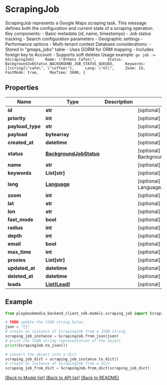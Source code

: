 # ScrapingJob

ScrapingJob represents a Google Maps scraping task. This message defines both the configuration and current state of a scraping operation.  Key components: - Basic metadata (id, name, timestamps) - Job status tracking - Search configuration parameters - Geographic settings - Performance options - Multi-tenant context  Database considerations: - Stored in \"gmaps_jobs\" table - Uses GORM for ORM mapping - Includes foreign key to Account - Supports soft deletes  Usage example: ```go job := &ScrapingJob{     Name: \"Athens Cafes\",     Status: BackgroundJobStatus_BACKGROUND_JOB_STATUS_QUEUED,     Keywords: []string{\"cafe\", \"coffee\"},     Lang: \"el\",     Zoom: 15,     FastMode: true,     MaxTime: 3600, } ```

## Properties

Name | Type | Description | Notes
------------ | ------------- | ------------- | -------------
**id** | **str** |  | [optional] 
**priority** | **int** |  | [optional] 
**payload_type** | **str** |  | [optional] 
**payload** | **bytearray** |  | [optional] 
**created_at** | **datetime** |  | [optional] 
**status** | [**BackgroundJobStatus**](BackgroundJobStatus.md) |  | [optional] [default to BackgroundJobStatus.UNSPECIFIED]
**name** | **str** |  | [optional] 
**keywords** | **List[str]** |  | [optional] 
**lang** | [**Language**](Language.md) |  | [optional] [default to Language.UNSPECIFIED]
**zoom** | **int** |  | [optional] 
**lat** | **str** |  | [optional] 
**lon** | **str** |  | [optional] 
**fast_mode** | **bool** |  | [optional] 
**radius** | **int** |  | [optional] 
**depth** | **int** |  | [optional] 
**email** | **bool** |  | [optional] 
**max_time** | **int** |  | [optional] 
**proxies** | **List[str]** |  | [optional] 
**updated_at** | **datetime** |  | [optional] 
**deleted_at** | **datetime** |  | [optional] 
**leads** | [**List[Lead]**](Lead.md) |  | [optional] 

## Example

```python
from playbookmedia_backend_client_sdk.models.scraping_job import ScrapingJob

# TODO update the JSON string below
json = "{}"
# create an instance of ScrapingJob from a JSON string
scraping_job_instance = ScrapingJob.from_json(json)
# print the JSON string representation of the object
print(ScrapingJob.to_json())

# convert the object into a dict
scraping_job_dict = scraping_job_instance.to_dict()
# create an instance of ScrapingJob from a dict
scraping_job_from_dict = ScrapingJob.from_dict(scraping_job_dict)
```
[[Back to Model list]](../README.md#documentation-for-models) [[Back to API list]](../README.md#documentation-for-api-endpoints) [[Back to README]](../README.md)


